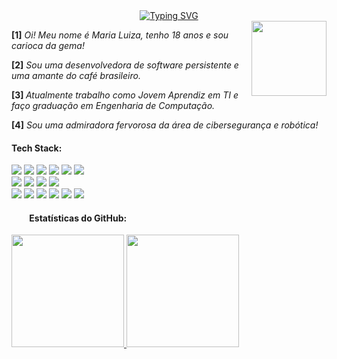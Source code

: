

<div align="center">
 <a href="https://git.io/typing-svg"><img src="https://readme-typing-svg.herokuapp.com?font=Fira+Code&letterSpacing=0.2em&pause=1000&color=80FF00&width=435&lines=Loading+profile+.+.+.+;Access+granted." alt="Typing SVG" /></a>
</div>

 <img align=right src="https://media.giphy.com/media/cJOaRkaZwxgYHkIueW/giphy.gif?cid=ecf05e479hudhixsgimm5dhiy0eqmxua025axdwny0z2ua75&ep=v1_stickers_related&rid=giphy.gif&ct=s" style="height:120px"/>
  <p> <b>[1]</b> <em>Oi! Meu nome é Maria Luiza, tenho 18 anos e sou carioca da gema! </em> </p>
  <p> <b>[2]</b> <em>Sou uma desenvolvedora de software persistente e uma amante do café brasileiro. </em> </p>
  <p><b>[3] </b> <em> Atualmente trabalho como Jovem Aprendiz em TI e faço graduação em Engenharia de Computação. </em> </p>
  <p><b>[4]</b> <em> Sou uma admiradora fervorosa da área de cibersegurança e robótica! </em></p>

#### Tech Stack:

<div>
<img src="https://img.shields.io/badge/JavaScript-000000?logo=javascript&logoColor=F7DF1E&style=for-the-badge">
<img src="https://img.shields.io/badge/Babel-000000?style=for-the-badge&logo=babel&logoColor=F9DC3e">
<img src="https://img.shields.io/badge/HTML5-000000?style=for-the-badge&logo=html5&logoColor=E34F26">
<img src="https://img.shields.io/badge/Git-000000?style=for-the-badge&logo=git&logoColor=F05033">
<img src="https://img.shields.io/badge/CSS3-000000?style=for-the-badge&logo=css3&logoColor=1572B6">
<img src="https://img.shields.io/badge/Ruby-000000?style=for-the-badge&logo=ruby&logoColor=CC342D">
</div>
<div>
<img src="https://img.shields.io/badge/Node.js-000000?style=for-the-badge&logo=node.js&logoColor=6DA55F">
<img src="https://img.shields.io/badge/TailwindCSS-000000?style=for-the-badge&logo=tailwind-css&logoColor=38B2AC">
<img src="https://img.shields.io/badge/VS%20Code-000000?style=for-the-badge&logo=visual-studio-code&logoColor=0078d7">
<img src="https://img.shields.io/badge/Python-000000?style=for-the-badge&logo=python&logoColor=3776AB">
</div>
<div>
<img src="https://img.shields.io/badge/Insomnia-000000?style=for-the-badge&logo=insomnia&logoColor=5849BE">
<img src="https://img.shields.io/badge/Vite-000000?style=for-the-badge&logo=vite&logoColor=646CFF">
<img src="https://img.shields.io/badge/Linux-000000?style=for-the-badge&logo=linux&logoColor=FCC624">
<img src="https://img.shields.io/badge/Figma-000000?style=for-the-badge&logo=figma&logoColor=F24E1E">
<img src="https://img.shields.io/badge/Java-000000?style=for-the-badge&logo=openjdk&logoColor=ED8B00">
<img src="https://img.shields.io/badge/Rails-000000?style=for-the-badge&logo=ruby-on-rails&logoColor=CC0000">
</div>

 
#### <img src ="https://media4.giphy.com/media/v1.Y2lkPTc5MGI3NjExa2xndGRld3ZjZXVlMGZ1NWZxejdvbDFmdHFya2xydzFvd2huNm85NCZlcD12MV9pbnRlcm5hbF9naWZfYnlfaWQmY3Q9cw/ZCM2FuiUVflBu/giphy.gif" style="width:25px;height:0" /> Estatísticas do GitHub:

<div>
  <div>
  <a href= "https://github.com/MariaSinesio"> 
    <img height=180px src= "https://github-readme-stats.vercel.app/api/top-langs/?username=MariaSinesio&layout=compact&?count_private=true&langs_count=15&theme=chartreuse-dark&line_&locale=pt-br"/>
  </a>
    <img height=180px src= https://github-readme-stats.vercel.app/api/?username=MariaSinesio&show_icons=true&count_private=true&theme=chartreuse-dark&include_all_commits=true&line_&locale=pt-br>
  </div>
   <img align=right src ="https://media.giphy.com/media/v1.Y2lkPTc5MGI3NjExYTZicW96cTcxa3h3bzQyZWNtYzhoM2gxZXZ4MnQ2cG95djJsOXZ5cyZlcD12MV9zdGlja2Vyc19zZWFyY2gmY3Q9cw/Zd8PWjBCHCIAo/giphy.gif" style="width:90px;height:0" />
  

